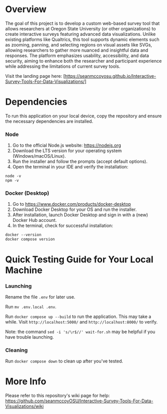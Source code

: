 # Overview
The goal of this project is to develop a custom web-based survey tool that allows researchers at Oregon State University (or other
organizations) to create interactive surveys featuring advanced data visualizations. Unlike existing platforms like Qualtrics, this tool supports dynamic elements such as zooming, panning, and selecting regions on visual assets like SVGs, allowing researchers to gather more nuanced and insightful data and responses. The platform emphasizes usability, accessibility, and data security, aiming to enhance both the researcher and participant experience while addressing the limitations of current survey tools.

Visit the landing page here: [https://seanmccoyosu.github.io/Interactive-Survey-Tools-For-Data-Visualizations/]

# Dependencies
To run this application on your local device, copy the repository and ensure the necessary dependencies are installed.

### Node
1. Go to the official Node.js website: https://nodejs.org
2. Download the LTS version for your operating system (Windows/macOS/Linux).
3. Run the installer and follow the prompts (accept default options).
4. Open the terminal in your IDE and verify the installation:
```
node -v
npm -v
```

### Docker (Desktop)
1. Go to https://www.docker.com/products/docker-desktop
2. Download Docker Desktop for your OS and run the installer.
3. After installation, launch Docker Desktop and sign in with a (new) Docker Hub account.
4. In the terminal, check for successful installation:
```
docker --version
docker compose version
```

# Quick Testing Guide for Your Local Machine
### Launching
Rename the file `.env` for later use.

Run `mv .env.local .env`.

Run `docker compose up --build` to run the application. This may take a while. Visit `http://localhost:5000/` and `http://localhost:8000/` to verify.

Note: the command `sed -i 's/\r$//' wait-for.sh` may be helpful if you have trouble launching.

### Cleaning
Run `docker compose down` to clean up after you've tested.

# More Info
Please refer to this repository's wiki page for help:
https://github.com/seanmccoyOSU/Interactive-Survey-Tools-For-Data-Visualizations/wiki
